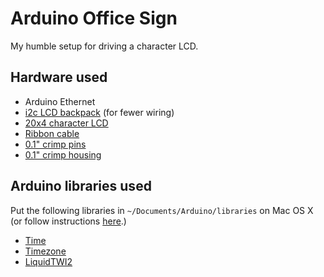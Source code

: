 # Arduino Office Sign


My humble setup for driving a character LCD.

## Hardware used
* Arduino Ethernet
* [i2c LCD backpack](http://www.adafruit.com/products/292) (for fewer wiring)
* [20x4 character LCD](http://www.adafruit.com/products/498)
* [Ribbon cable](https://www.sparkfun.com/products/10647)
* [0.1" crimp pins](http://www.pololu.com/product/1931)
* [0.1" crimp housing](http://www.pololu.com/product/1900)

## Arduino libraries used
Put the following libraries in `~/Documents/Arduino/libraries` on Mac OS X (or follow instructions [here](http://arduino.cc/en/Guide/Libraries).)

* [Time](http://playground.arduino.cc/Code/Time)
* [Timezone](https://github.com/JChristensen/Timezone)
* [LiquidTWI2](https://github.com/lincomatic/LiquidTWI2)